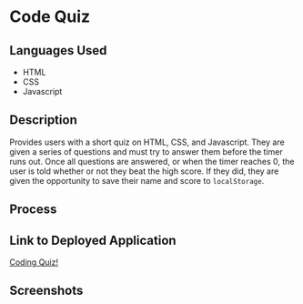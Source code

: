 # Code Quiz

## Languages Used
* HTML
* CSS 
* Javascript

## Description
Provides users with a short quiz on HTML, CSS, and Javascript. They are given a series of questions and must try to answer them before the timer runs out. Once all questions are answered, or when the timer reaches 0, the user is told whether or not they beat the high score. If they did, they are given the opportunity to save their name and score to `localStorage`.
## Process

## Link to Deployed Application
[Coding Quiz!](https://loganmerchant.github.io/code-quiz/)
## Screenshots
